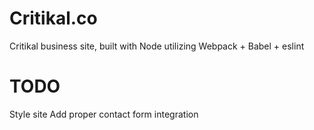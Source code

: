 # Critikal.co

Critikal business site, built with Node utilizing Webpack + Babel + eslint

# TODO

Style site
Add proper contact form integration
